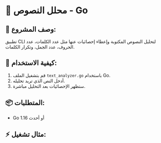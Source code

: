 # 📖 محلل النصوص - Go

## 📌 وصف المشروع:
تطبيق CLI لتحليل النصوص المكتوبة وإعطاء إحصائيات عنها مثل عدد الكلمات، عدد الحروف، عدد الجمل، وتكرار الكلمات.

## 🚀 كيفية الاستخدام:
1. قم بتشغيل الملف `text_analyzer.go` باستخدام Go.
2. أدخل النص الذي تريد تحليله.
3. ستظهر الإحصائيات بعد التحليل مباشرة.

## 📦 المتطلبات:
- Go 1.16 أو أحدث

## ⚡ مثال تشغيل:
